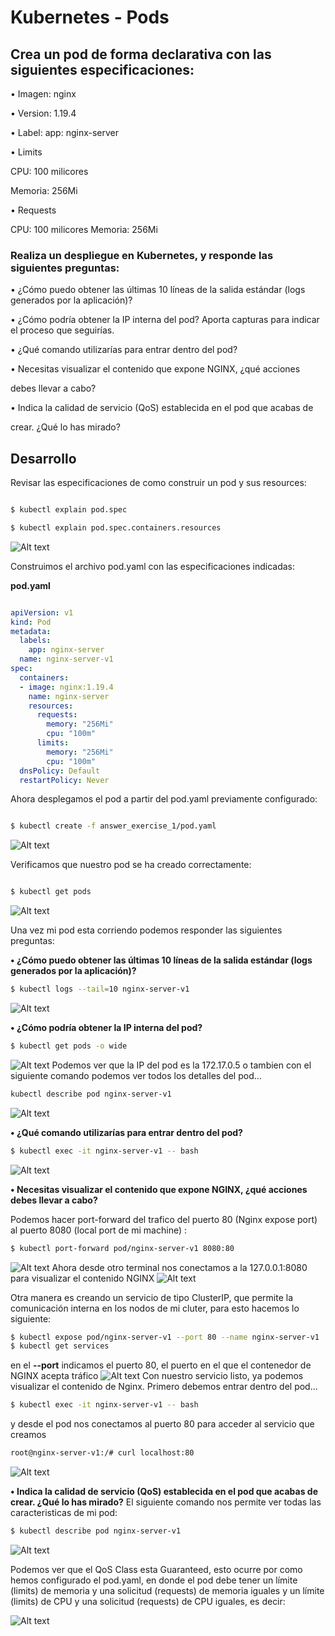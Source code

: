 # Kubernetes - Pods 
## Crea un pod de forma declarativa con las siguientes especificaciones:

• Imagen: nginx

• Version: 1.19.4

• Label: app: nginx-server

• Limits

CPU: 100 milicores

Memoria: 256Mi

• Requests

CPU: 100 milicores Memoria: 256Mi

### Realiza un despliegue en Kubernetes, y responde las siguientes preguntas:

• ¿Cómo puedo obtener las últimas 10 líneas de la salida estándar (logs generados por la aplicación)?

• ¿Cómo podría obtener la IP interna del pod? Aporta capturas para indicar el proceso que seguirías.

• ¿Qué comando utilizarías para entrar dentro del pod?

• Necesitas visualizar el contenido que expone NGINX, ¿qué acciones

debes llevar a cabo?

• Indica la calidad de servicio (QoS) establecida en el pod que acabas de

crear. ¿Qué lo has mirado?

## Desarrollo

  

Revisar las especificaciones de como construir un pod y sus resources:

```sh

$ kubectl explain pod.spec

$ kubectl explain pod.spec.containers.resources

```

![Alt text](https://github.com/marbellacovino/kube-exercises/blob/main/hw-02/images/kube1.0.png  "Pod Specs")

  

Construimos el archivo pod.yaml con las especificaciones indicadas:

  
**pod.yaml**

```yaml

apiVersion: v1
kind: Pod
metadata:
  labels:
    app: nginx-server
  name: nginx-server-v1
spec:
  containers:
  - image: nginx:1.19.4
    name: nginx-server
    resources:
      requests:
        memory: "256Mi"
        cpu: "100m"
      limits:
        memory: "256Mi"
        cpu: "100m"
  dnsPolicy: Default
  restartPolicy: Never

```

Ahora desplegamos el pod a partir del pod.yaml previamente configurado:

```sh

$ kubectl create -f answer_exercise_1/pod.yaml

```

![Alt text](https://github.com/marbellacovino/kube-exercises/blob/main/hw-02/images/kube1.1.png  "Created Pod")

  

Verificamos que nuestro pod se ha creado correctamente:

```sh

$ kubectl get pods

```

![Alt text](https://github.com/marbellacovino/kube-exercises/blob/main/hw-02/images/kube1.1.png  "Running Pod")

Una vez mi pod esta corriendo podemos responder las siguientes preguntas:

**• ¿Cómo puedo obtener las últimas 10 líneas de la salida estándar (logs generados por la aplicación)?**
```sh
$ kubectl logs --tail=10 nginx-server-v1
```
![Alt text](https://github.com/marbellacovino/kube-exercises/blob/main/hw-02/images/kube1.3.png  "Logs")

**• ¿Cómo podría obtener la IP interna del pod?**
```sh
$ kubectl get pods -o wide
```
![Alt text](https://github.com/marbellacovino/kube-exercises/blob/main/hw-02/images/kube1.4.png  "Pod Ip")
Podemos ver que la IP del pod es la 172.17.0.5
o tambien con el siguiente comando podemos ver todos los detalles del pod...
```sh
kubectl describe pod nginx-server-v1
```
![Alt text](https://github.com/marbellacovino/kube-exercises/blob/main/hw-02/images/kube1.5.png  "Pod Describe")

**• ¿Qué comando utilizarías para entrar dentro del pod?**
```sh
$ kubectl exec -it nginx-server-v1 -- bash
```
![Alt text](https://github.com/marbellacovino/kube-exercises/blob/main/hw-02/images/kube1.6.png  "Pod Bash")

**• Necesitas visualizar el contenido que expone NGINX, ¿qué acciones debes llevar a cabo?**

Podemos hacer port-forward del trafico del puerto 80 (Nginx expose port) al puerto 8080 (local port de mi machine) :
```sh
$ kubectl port-forward pod/nginx-server-v1 8080:80
```
![Alt text](https://github.com/marbellacovino/kube-exercises/blob/main/hw-02/images/kube1.8.png  "Port Forward")
Ahora desde otro terminal nos conectamos a la 127.0.0.1:8080 para visualizar el contenido NGINX
![Alt text](https://github.com/marbellacovino/kube-exercises/blob/main/hw-02/images/kube1.9.png  "Port Forward")

Otra manera es creando un servicio de tipo ClusterIP, que permite la comunicación interna en los nodos de mi cluter, para esto hacemos lo siguiente:

```sh
$ kubectl expose pod/nginx-server-v1 --port 80 --name nginx-server-v1
$ kubectl get services
```
en el **--port** indicamos el puerto 80, el puerto en el que el contenedor de NGINX acepta tráfico 
![Alt text](https://github.com/marbellacovino/kube-exercises/blob/main/hw-02/images/kube1.12.png  "ClusterIP")
Con nuestro servicio listo, ya podemos visualizar el contenido de Nginx. Primero debemos entrar dentro del pod...
```sh
$ kubectl exec -it nginx-server-v1 -- bash
```
y desde el pod nos conectamos al puerto 80 para acceder al servicio que creamos
```sh
root@nginx-server-v1:/# curl localhost:80
```
![Alt text](https://github.com/marbellacovino/kube-exercises/blob/main/hw-02/images/kube1.13.png  "NGINX")

**• Indica la calidad de servicio (QoS) establecida en el pod que acabas de crear. ¿Qué lo has mirado?**
El siguiente comando nos permite ver todas las caracteristicas de mi pod:
```sh
$ kubectl describe pod nginx-server-v1
```
![Alt text](https://github.com/marbellacovino/kube-exercises/blob/main/hw-02/images/kube1.6.png  "Pod QoS")

Podemos ver que el QoS Class esta Guaranteed, esto ocurre por como hemos configurado el pod.yaml, en donde el pod debe tener un límite (limits) de memoria y una solicitud (requests) de memoria iguales y un límite (limits) de CPU y una solicitud (requests) de CPU iguales, es decir:

![Alt text](https://github.com/marbellacovino/kube-exercises/blob/main/hw-02/images/kube.1.11.png  "pod resources yaml")
